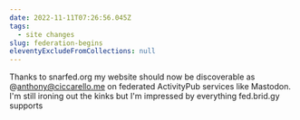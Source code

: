 ```yaml
---
date: 2022-11-11T07:26:56.045Z
tags:
  - site changes
slug: federation-begins
eleventyExcludeFromCollections: null
---
```

Thanks to snarfed.org my website should now be discoverable as @anthony@ciccarello.me on federated ActivityPub services like Mastodon. I'm still ironing out the kinks but I'm impressed by everything fed.brid.gy supports